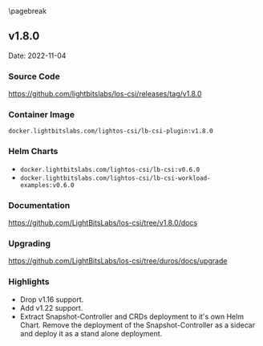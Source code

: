 <div style="page-break-after: always;"></div>
\pagebreak

## v1.8.0

Date: 2022-11-04

### Source Code

https://github.com/lightbitslabs/los-csi/releases/tag/v1.8.0

### Container Image

`docker.lightbitslabs.com/lightos-csi/lb-csi-plugin:v1.8.0`

### Helm Charts

- `docker.lightbitslabs.com/lightos-csi/lb-csi:v0.6.0`
- `docker.lightbitslabs.com/lightos-csi/lb-csi-workload-examples:v0.6.0`

### Documentation

https://github.com/LightBitsLabs/los-csi/tree/v1.8.0/docs

### Upgrading

https://github.com/LightBitsLabs/los-csi/tree/duros/docs/upgrade

### Highlights

- Drop v1.16 support.
- Add v1.22 support.
- Extract Snapshot-Controller and CRDs deployment to it's own Helm Chart. Remove the deployment of the Snapshot-Controller as a sidecar
  and deploy it as a stand alone deployment.
